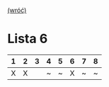 [(wróć)](../)
# Lista 6

| 1 | 2 | 3 | 4 | 5 | 6 | 7 | 8 |
|---|---|---|---|---|---|---|---|
| X | X |   | ~ | ~ | X | ~ | ~ |

